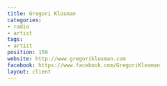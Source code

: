 ```yaml
---
title: Gregori Klosman
categories:
- radio
- artist
tags:
- artist
position: 159
website: http://www.gregoriklosman.com
facebook: https://www.facebook.com/GregoriKlosman
layout: client
---
```



